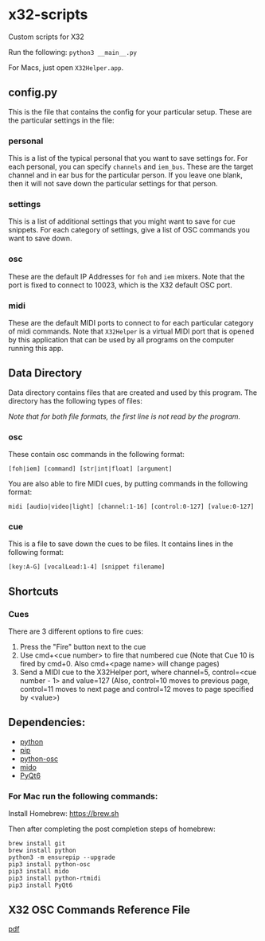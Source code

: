 # x32-scripts
Custom scripts for X32

Run the following: `python3 __main__.py`

For Macs, just open `X32Helper.app`.

## config.py

This is the file that contains the config for your particular setup. These are the particular settings in the file:

### personal

This is a list of the typical personal that you want to save settings for. For each personal, you can specify `channels` and `iem_bus`. These are the target channel and in ear bus for the particular person. If you leave one blank, then it will not save down the particular settings for that person.

### settings

This is a list of additional settings that you might want to save for cue snippets. For each category of settings, give a list of OSC commands you want to save down.

### osc

These are the default IP Addresses for `foh` and `iem` mixers. Note that the port is fixed to connect to 10023, which is the X32 default OSC port.

### midi

These are the default MIDI ports to connect to for each particular category of midi commands. Note that `X32Helper` is a virtual MIDI port that is opened by this application that can be used by all programs on the computer running this app. 

## Data Directory

Data directory contains files that are created and used by this program. The directory has the following types of files:

*Note that for both file formats, the first line is not read by the program.*

### osc

These contain osc commands in the following format:

```
[foh|iem] [command] [str|int|float] [argument]
```

You are also able to fire MIDI cues, by putting commands in the following format:

```
midi [audio|video|light] [channel:1-16] [control:0-127] [value:0-127]
```

### cue

This is a file to save down the cues to be files. It contains lines in the following format:

```
[key:A-G] [vocalLead:1-4] [snippet filename]
```

## Shortcuts

### Cues

There are 3 different options to fire cues:

1. Press the "Fire" button next to the cue
2. Use cmd+\<cue number\> to fire that numbered cue (Note that Cue 10 is fired by cmd+0. Also cmd+\<page name\> will change pages)
3. Send a MIDI cue to the X32Helper port, where channel=5, control=\<cue number - 1\> and value=127 (Also, control=10 moves to previous page, control=11 moves to next page and control=12 moves to page specified by \<value\>)

## Dependencies:

- [python](https://www.python.org/downloads/)
- [pip](https://pip.pypa.io/en/stable/installation/)
- [python-osc](https://pypi.org/project/python-osc/)
- [mido](https://mido.readthedocs.io/en/latest/installing.html)
- [PyQt6](https://pypi.org/project/PyQt6/)

### For Mac run the following commands:

Install Homebrew: https://brew.sh

Then after completing the post completion steps of homebrew:

```
brew install git
brew install python
python3 -m ensurepip --upgrade
pip3 install python-osc
pip3 install mido
pip3 install python-rtmidi
pip3 install PyQt6
```

## X32 OSC Commands Reference File

[pdf](https://wiki.munichmakerlab.de/images/1/17/UNOFFICIAL_X32_OSC_REMOTE_PROTOCOL_%281%29.pdf)